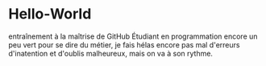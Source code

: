 # Hello-World
entraînement à la maîtrise de GitHub
Étudiant en programmation encore un peu vert pour se dire du métier, je fais hélas encore pas mal d'erreurs d'inatention et d'oublis malheureux, mais on va à son rythme.
